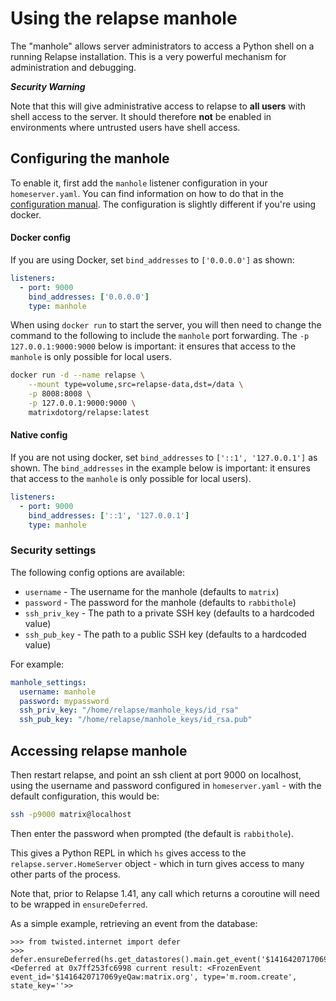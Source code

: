 Using the relapse manhole
=========================

The "manhole" allows server administrators to access a Python shell on a running
Relapse installation. This is a very powerful mechanism for administration and
debugging.

**_Security Warning_**

Note that this will give administrative access to relapse to **all users** with
shell access to the server. It should therefore **not** be enabled in
environments where untrusted users have shell access.

## Configuring the manhole

To enable it, first add the `manhole` listener configuration in your
`homeserver.yaml`. You can find information on how to do that 
in the [configuration manual](usage/configuration/config_documentation.md#manhole_settings).
The configuration is slightly different if you're using docker.

#### Docker config

If you are using Docker, set `bind_addresses` to `['0.0.0.0']` as shown:

```yaml
listeners:
  - port: 9000
    bind_addresses: ['0.0.0.0']
    type: manhole
```

When using `docker run` to start the server, you will then need to change the command to the following to include the
`manhole` port forwarding. The `-p 127.0.0.1:9000:9000` below is important: it 
ensures that access to the `manhole` is only possible for local users.

```bash
docker run -d --name relapse \
    --mount type=volume,src=relapse-data,dst=/data \
    -p 8008:8008 \
    -p 127.0.0.1:9000:9000 \
    matrixdotorg/relapse:latest
```

#### Native config

If you are not using docker, set `bind_addresses` to `['::1', '127.0.0.1']` as shown.
The `bind_addresses` in the example below is important: it ensures that access to the
`manhole` is only possible for local users).

```yaml
listeners:
  - port: 9000
    bind_addresses: ['::1', '127.0.0.1']
    type: manhole
```

### Security settings

The following config options are available:

- `username` - The username for the manhole (defaults to `matrix`)
- `password` - The password for the manhole (defaults to `rabbithole`)
- `ssh_priv_key` - The path to a private SSH key (defaults to a hardcoded value)
- `ssh_pub_key` - The path to a public SSH key (defaults to a hardcoded value)

For example:

```yaml
manhole_settings:
  username: manhole
  password: mypassword
  ssh_priv_key: "/home/relapse/manhole_keys/id_rsa"
  ssh_pub_key: "/home/relapse/manhole_keys/id_rsa.pub"
```


## Accessing relapse manhole

Then restart relapse, and point an ssh client at port 9000 on localhost, using
the username and password configured in `homeserver.yaml` - with the default 
configuration, this would be:

```bash
ssh -p9000 matrix@localhost
```

Then enter the password when prompted (the default is `rabbithole`).

This gives a Python REPL in which `hs` gives access to the
`relapse.server.HomeServer` object - which in turn gives access to many other
parts of the process.

Note that, prior to Relapse 1.41, any call which returns a coroutine will need to be wrapped in `ensureDeferred`.

As a simple example, retrieving an event from the database:

```pycon
>>> from twisted.internet import defer
>>> defer.ensureDeferred(hs.get_datastores().main.get_event('$1416420717069yeQaw:matrix.org'))
<Deferred at 0x7ff253fc6998 current result: <FrozenEvent event_id='$1416420717069yeQaw:matrix.org', type='m.room.create', state_key=''>>
```
